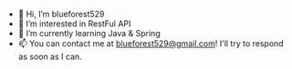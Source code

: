 - 👋 Hi, I’m blueforest529
- 👀 I’m interested in RestFul API
- 🌱 I’m currently learning Java & Spring
- 📫 You can contact me at blueforest529@gmail.com! I'll try to respond as soon as I can.

<!---
blueforest529/blueforest529 is a ✨ special ✨ repository because its `README.md` (this file) appears on your GitHub profile.
You can click the Preview link to take a look at your changes.
--->
